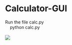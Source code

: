 # Calculator-GUI

Run the file calc.py<br>
&nbsp;&nbsp;&nbsp;&nbsp;python calc.py
<br><br><img src="calc">

